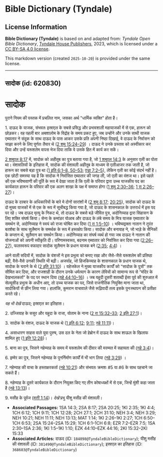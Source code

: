 # Bible Dictionary (Tyndale)

## License Information

**Bible Dictionary (Tyndale)** is based on and adapted from: _Tyndale Open Bible Dictionary_, [Tyndale House Publishers](https://tyndaleopenresources.com/), 2023, which is licensed under a [CC BY-SA 4.0 license](https://creativecommons.org/licenses/by-sa/4.0/legalcode.en).

This markdown version (created `2025-10-20`) is provided under the same license.



--------------------------------

## सादोक (id: 620830)

सादोक
=====

पुराने नियम की पस्तक में प्रचलित नाम, जसका अर्थ "धार्मिक व्यक्ति" होता है।

1\. दाऊद के याजक, संभवतः इस्राएल के सबसे प्रसिद्ध और प्रभावशाली महायाजकों में से एक, हारून को छोड़कर। वह पहली बार अबशालोम के विद्रोह के समय प्रकट हुए, जब उन्होंने और उनके साथी याजक एब्यातार ने संदूक के साथ दाऊद के पास आकर उसके प्रति अपनी निष्ठा दिखाई, वे दाऊद के निर्वासन को साझा करने के लिए पूर्णतः तैयार थे ([2 शमू 15:24–29](https://ref.ly/2Sam15:24-2Sam15:29)) । दाऊद ने उनके प्रस्ताव को अस्वीकार कर दिया और उन्हें यरूशलेम वापस भेज दिया ताकि वे उसके हित में कार्य कर सकें।

[2 शमूएल 8:17](https://ref.ly/2Sam8:17) में, सादोक को अहीतूब का पुत्र बताया गया है, जो [1 शमूएल 14:3](https://ref.ly/1Sam14:3) के अनुसार एली का पोता था। वंशावलियों के इतिहास में, सादोक की वंशावली अहीतूब के माध्यम से एलीआजर तक जाती है, जो हारून का सबसे बड़ा पुत्र था ([1 इति 6:1–8, 50–53](https://ref.ly/1Chr6:1-1Chr6:8,1Chr6:50-1Chr6:53); [एज्रा 7:2–5](https://ref.ly/Ezra7:2-Ezra7:5)), लेकिन एली का कोई संदर्भ नहीं है। एक छोटी समस्या यह है कि सादोक ने निर्वासित एब्यातार की जगह ली, जो एली का वंशज था। इसे पहले की एक भविष्यवाणी की पूर्ति के रूप में देखा जाता है कि एली के परिवार द्वारा उच्च याजकीय पद का कार्यकाल हारून के परिवार की एक अलग शाखा के पक्ष में समाप्त होगा ([1 शमू 2:30–36](https://ref.ly/1Sam2:30-1Sam2:36); [1 रा 2:26–27](https://ref.ly/1Kgs2:26-1Kgs2:27))।

दाऊद के दरबार के अधिकारियों के बारे मे दोनों सारांशों में ([2 शमू 8:17](https://ref.ly/2Sam8:17); [20:25](https://ref.ly/2Sam20:25)), सादोक को दाऊद के दो मुख्य याजकों में से एक के रूप में सूचीबद्ध किया गया है, जो दाऊद के शासनकाल के उत्तरार्ध में इस पद पर रहे। जब दाऊद मृत्यु के निकट थे, तो दाऊद के सबसे बड़े जीवित पुत्र, अदोनिय्याह द्वारा सिंहासन के लिए शक्ति संघर्ष किया। सेना के कमांडर योआब और दाऊद के लंबे समय के मित्र याजक एब्यातार के समर्थन से, अदोनिय्याह ने स्वयं को राजा घोषित कर दिया ([1 रा 1:5–10](https://ref.ly/1Kgs1:5-1Kgs1:10)) । भविष्यद्वक्ता नातान ने तुरंत बतशेबा के साथ सुलैमान के समर्थक के रूप में हस्तक्षेप किया। सादोक और बनायाह ने, जो भाड़े के सैनिकों के कप्तान थे, सुलैमान का समर्थन किया। अदोनिय्याह का संघर्ष व्यर्थ हो गया जब दाऊद ने नातान की योजनाओं को अपनी स्वीकृति दी। परिणामस्वरूप, बदनाम एब्यातार को निर्वासित कर दिया गया ([2:26–27](https://ref.ly/1Kgs2:26-1Kgs2:27)), फलस्वरूप वफादार सादोक सुलैमान के प्रधान याजक बने ([2:35](https://ref.ly/1Kgs2:35); [4:4](https://ref.ly/1Kgs4:4)) ।

आने वाली सदियों में, सादोक के वंशजों ने इस प्रभुत्व को बनाए रखा और जैसे\-जैसे यरूशलेम की प्रतिष्ठा बढ़ी, वैसे\-वैसे उनकी स्थिति भी बढ़ी। अजर्याह, जो हिजकिय्याह के शासनकाल के प्रधान याजक थे, सादोक के घराने के थे ([2 इति 31:10](https://ref.ly/2Chr31:10)) । यहेजकेल ने मुख्य याजकीय कार्यों को “सादोक के पुत्रों” तक सीमित कर दिया, और राजशाही के दौरान उनके धर्मत्याग के कारण लेवियों को सामान्य रूप से “मंदिर के देखभालकर्ता” के पद पर स्थान दिया ([यहे 44:10–16](https://ref.ly/Ezek44:10-Ezek44:16)) । जब यहूदी दूसरी शताब्दी ईसा पूर्व की शुरुआत में सेल्यूसीड प्रभुत्व के अधीन आए, तो उच्च याजक का पद, जिसे राजनीतिक नियुक्ति माना जाता था, सादोकियों से छीन लिया गया। हालांकि, कुमरान वाचावाले जैसे रूढ़िवादी तत्व इसके पुनःस्थापन की प्रतीक्षा करते रहे।

*यह भी देखें* दाऊद; इस्राएल का इतिहास।

2\. उज्जियाह के ससुर और यहूदा के राजा, योताम के नाना ([2 रा 15:32–33](https://ref.ly/2Kgs15:32-2Kgs15:33); [2 इति 27:1](https://ref.ly/2Chr27:1))।

3\. सादोक के वंशज, दाऊद के याजक थे ([1 इति 6:12](https://ref.ly/1Chr6:12); [9:11](https://ref.ly/1Chr9:11); [नहे 11:11](https://ref.ly/Neh11:11))।

4\. असाधारण साहस वाले युवा पुरुष, उस दल के नेता जो हेब्रोन में दाऊद के साथ शाऊल के खिलाफ शामिल हुए ([1 इति 12:28](https://ref.ly/1Chr12:28))।

5\. बाना का पुत्र, जिसने नहेम्याह के समय में यरूशलेम की दीवार की मरम्मत में सहायता की ([नहे 3:4](https://ref.ly/Neh3:4))।

6\. इम्मेर का पुत्र, जिसने नहेम्याह के पुनर्निर्माण कार्यों में भी भाग लिया ([नहे 3:29](https://ref.ly/Neh3:29)) ।

7\. नहेम्याह की वाचा के हस्ताक्षरकर्ता ([नहे 10:21](https://ref.ly/Neh10:21)) और संभवतः क्रमशः \#5 या \#6 के साथ पहचाने जा सकते हैं।

8\. नहेम्याह के दूसरे कार्यकाल के दौरान नियुक्त किए गए तीन कोषाध्यक्षों में से एक, जिन्हें मुंशी कहा जाता है ([नहे 13:13](https://ref.ly/Neh13:13))।

9\. मसीह के पूर्वज ([मत्ती 1:14](https://ref.ly/Matt1:14))। *देखें* प्रभु यीशु मसीह की वंशावली।

* **Associated Passages:** 1SA 14:3; 2SA 8:17; 2SA 20:25; 1KI 2:35; 1KI 4:4; 1CH 6:12; 1CH 9:11; 1CH 12:28; 2CH 27:1; 2CH 31:10; NEH 3:4; NEH 3:29; NEH 10:21; NEH 11:11; NEH 13:13; MAT 1:14; 1KI 2:26–1KI 2:27; 1CH 6:50–1CH 6:53; 2SA 15:24–2SA 15:29; 1CH 6:1–1CH 6:8; EZR 7:2–EZR 7:5; 1SA 2:30–1SA 2:36; 1KI 1:5–1KI 1:10; EZK 44:10–EZK 44:16; 2KI 15:32–2KI 15:33
* **Associated Articles:** दाऊद (ID: `184898@TyndaleBibleDictionary`); यीशु मसीह की वंशावली (ID: `381490@TyndaleBibleDictionary`); इस्राएल का इतिहास  (ID: `368603@TyndaleBibleDictionary`)

